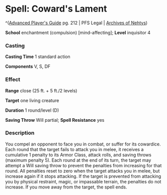 # Spell: Coward's Lament

^([Advanced Player's Guide][ss-coward-s-lament] pg. 212 | PFS Legal | [Archives of Nehtys][sn-coward-s-lament])

**School** enchantment (compulsion) [mind-affecting]; **Level** inquisitor 4

### Casting

**Casting Time** 1 standard action

**Components** V, S, DF

### Effect

**Range** close (25 ft. + 5 ft./2 levels)

**Target** one living creature

**Duration** 1 round/level (D)

**Saving Throw** Will partial; **Spell Resistance** yes

### Description

You compel an opponent to face you in combat, or suffer for its cowardice. Each round that the target fails to attack you in melee, it receives a cumulative 1 penalty to its Armor Class, attack rolls, and saving throws (maximum penalty 5). Each round at the end of its turn, the target may attempt a Will saving throw to prevent the penalties from increasing for that round. All penalties reset to zero when the target attacks you in melee, but increase again if it stops attacking. If the target is prevented from attacking you by physical restraint, magic, or impassable terrain, the penalties do not increase. If you move away from the target, the spell ends.

[ss-coward-s-lament]: http://paizo.com/pathfinderRPG/v57
[sn-coward-s-lament]: http://www.archivesofnethys.com/SpellDisplay.aspx?ItemName=Coward%27s%20Lament